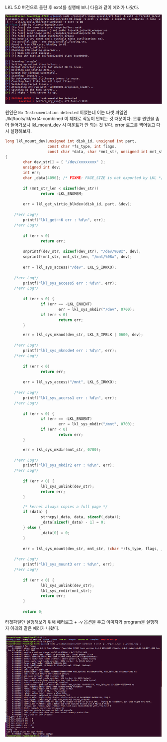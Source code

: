 LKL 5.0 버전으로 올린 후 ext4를 실행해 보니 다음과 같이 에러가 나왔다.

![bitmap](./img/troubleshooting_ext4/1.png)

원인은 ```No Instrumentation detected``` 이었는데 이는 타겟 파일인 ./lkl/tools/lkl/ext4-combined 이 제대로 작동이 안되는 것 때문이다. 
오류 원인을 좀 더 들어가보니 lkl_mount_dev 시 마운트가 안 되는 것 같다. error 로그를 찍어놓고 다시 실행해보자.


```C
long lkl_mount_dev(unsigned int disk_id, unsigned int part,
                   const char *fs_type, int flags,
                   const char *data, char *mnt_str, unsigned int mnt_str_len)
{
        char dev_str[] = { "/dev/xxxxxxxx" };
        unsigned int dev;
        int err;
        char _data[4096]; /* FIXME: PAGE_SIZE is not exported by LKL */

        if (mnt_str_len < sizeof(dev_str))
                return -LKL_ENOMEM;

        err = lkl_get_virtio_blkdev(disk_id, part, &dev);

	/*err Log*/
        printf("lkl_get~~6 err : %d\n", err);
	/*err Log*/

        if (err < 0)
                return err;

        snprintf(dev_str, sizeof(dev_str), "/dev/%08x", dev);
        snprintf(mnt_str, mnt_str_len, "/mnt/%08x", dev);

        err = lkl_sys_access("/dev", LKL_S_IRWXO);

	/*err Log*/
        printf("lkl_sys_access5 err : %d\n", err);
	/*err Log*/

        if (err < 0) {
                if (err == -LKL_ENOENT)
                        err = lkl_sys_mkdir("/dev", 0700);
                if (err < 0)
                        return err;
        }

```

```C
        err = lkl_sys_mknod(dev_str, LKL_S_IFBLK | 0600, dev);

	/*err Log*/
        printf("lkl_sys_mknode4 err : %d\n", err);
	/*err Log*/

        if (err < 0)
                return err;

        err = lkl_sys_access("/mnt", LKL_S_IRWXO);

	/*err Log*/
        printf("lkl_sys_accrss1 err : %d\n", err);
	/*err Log*/

        if (err < 0) {
                if (err == -LKL_ENOENT)
                        err = lkl_sys_mkdir("/mnt", 0700);
                if (err < 0)
                        return err;
        }

```


```C
        err = lkl_sys_mkdir(mnt_str, 0700);

	/*err Log*/
        printf("lkl_sys_mkdir2 err : %d\n", err);
	/*err Log*/

        if (err < 0) {
                lkl_sys_unlink(dev_str);
                return err;
        }

```


```C
        /* kernel always copies a full page */
        if (data) {
                strncpy(_data, data, sizeof(_data));
                _data[sizeof(_data) - 1] = 0;
        } else {
                _data[0] = 0;
        }
	
        err = lkl_sys_mount(dev_str, mnt_str, (char *)fs_type, flags, _data);

	/*err Log*/
        printf("lkl_sys_mount3 err : %d\n", err);
	/*err Log*/

        if (err < 0) {
                lkl_sys_unlink(dev_str);
                lkl_sys_rmdir(mnt_str);
                return err;
        }

        return 0;


```

타겟파일만 실행해보기 위해 에러로그 + -v 옵션을 주고 이미지와 program을 실행하자 아래와 같은 에러가 나왔다.

![bitmap](./img/troubleshooting_ext4/2.png)




